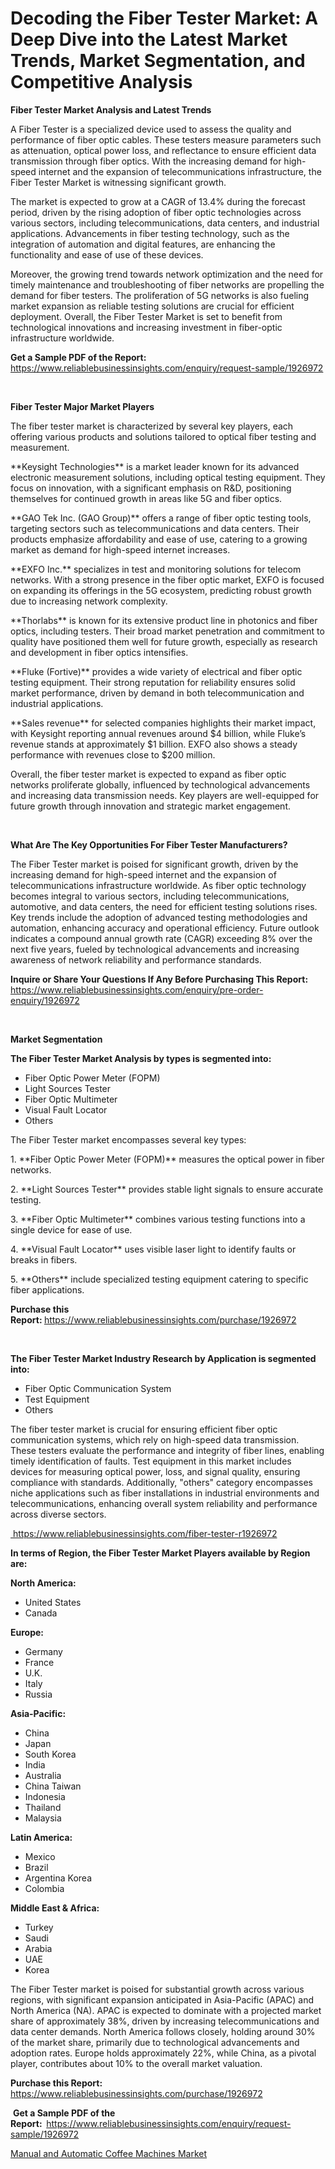 <p><h1>Decoding the Fiber Tester Market: A Deep Dive into the Latest Market Trends, Market Segmentation, and Competitive Analysis</h1></p><p><strong>Fiber Tester Market Analysis and Latest Trends</strong></p>
<p><p>A Fiber Tester is a specialized device used to assess the quality and performance of fiber optic cables. These testers measure parameters such as attenuation, optical power loss, and reflectance to ensure efficient data transmission through fiber optics. With the increasing demand for high-speed internet and the expansion of telecommunications infrastructure, the Fiber Tester Market is witnessing significant growth.</p><p>The market is expected to grow at a CAGR of 13.4% during the forecast period, driven by the rising adoption of fiber optic technologies across various sectors, including telecommunications, data centers, and industrial applications. Advancements in fiber testing technology, such as the integration of automation and digital features, are enhancing the functionality and ease of use of these devices.</p><p>Moreover, the growing trend towards network optimization and the need for timely maintenance and troubleshooting of fiber networks are propelling the demand for fiber testers. The proliferation of 5G networks is also fueling market expansion as reliable testing solutions are crucial for efficient deployment. Overall, the Fiber Tester Market is set to benefit from technological innovations and increasing investment in fiber-optic infrastructure worldwide.</p></p>
<p><strong>Get a Sample PDF of the Report:&nbsp;</strong> <a href="https://www.reliablebusinessinsights.com/enquiry/request-sample/1926972?utm_campaign=3319&utm_medium=2&utm_source=Github&utm_content=ia&utm_term=28032025&utm_id=fiber-tester">https://www.reliablebusinessinsights.com/enquiry/request-sample/1926972</a></p>
<p>&nbsp;</p>
<p><strong>Fiber Tester Major Market Players</strong></p>
<p><p>The fiber tester market is characterized by several key players, each offering various products and solutions tailored to optical fiber testing and measurement. </p><p>**Keysight Technologies** is a market leader known for its advanced electronic measurement solutions, including optical testing equipment. They focus on innovation, with a significant emphasis on R&D, positioning themselves for continued growth in areas like 5G and fiber optics.</p><p>**GAO Tek Inc. (GAO Group)** offers a range of fiber optic testing tools, targeting sectors such as telecommunications and data centers. Their products emphasize affordability and ease of use, catering to a growing market as demand for high-speed internet increases.</p><p>**EXFO Inc.** specializes in test and monitoring solutions for telecom networks. With a strong presence in the fiber optic market, EXFO is focused on expanding its offerings in the 5G ecosystem, predicting robust growth due to increasing network complexity.</p><p>**Thorlabs** is known for its extensive product line in photonics and fiber optics, including testers. Their broad market penetration and commitment to quality have positioned them well for future growth, especially as research and development in fiber optics intensifies.</p><p>**Fluke (Fortive)** provides a wide variety of electrical and fiber optic testing equipment. Their strong reputation for reliability ensures solid market performance, driven by demand in both telecommunication and industrial applications.</p><p>**Sales revenue** for selected companies highlights their market impact, with Keysight reporting annual revenues around $4 billion, while Fluke’s revenue stands at approximately $1 billion. EXFO also shows a steady performance with revenues close to $200 million.</p><p>Overall, the fiber tester market is expected to expand as fiber optic networks proliferate globally, influenced by technological advancements and increasing data transmission needs. Key players are well-equipped for future growth through innovation and strategic market engagement.</p></p>
<p>&nbsp;</p>
<p><strong>What Are The Key Opportunities For Fiber Tester Manufacturers?</strong></p>
<p><p>The Fiber Tester market is poised for significant growth, driven by the increasing demand for high-speed internet and the expansion of telecommunications infrastructure worldwide. As fiber optic technology becomes integral to various sectors, including telecommunications, automotive, and data centers, the need for efficient testing solutions rises. Key trends include the adoption of advanced testing methodologies and automation, enhancing accuracy and operational efficiency. Future outlook indicates a compound annual growth rate (CAGR) exceeding 8% over the next five years, fueled by technological advancements and increasing awareness of network reliability and performance standards.</p></p>
<p><strong>Inquire or Share Your Questions If Any Before Purchasing This Report:</strong> <a href="https://www.reliablebusinessinsights.com/enquiry/pre-order-enquiry/1926972?utm_campaign=3319&utm_medium=2&utm_source=Github&utm_content=ia&utm_term=28032025&utm_id=fiber-tester">https://www.reliablebusinessinsights.com/enquiry/pre-order-enquiry/1926972</a></p>
<p>&nbsp;</p>
<p><strong>Market Segmentation</strong></p>
<p><strong>The Fiber Tester Market Analysis by types is segmented into:</strong></p>
<p><ul><li>Fiber Optic Power Meter (FOPM)</li><li>Light Sources Tester</li><li>Fiber Optic Multimeter</li><li>Visual Fault Locator</li><li>Others</li></ul></p>
<p><p>The Fiber Tester market encompasses several key types: </p><p>1. **Fiber Optic Power Meter (FOPM)** measures the optical power in fiber networks. </p><p>2. **Light Sources Tester** provides stable light signals to ensure accurate testing. </p><p>3. **Fiber Optic Multimeter** combines various testing functions into a single device for ease of use. </p><p>4. **Visual Fault Locator** uses visible laser light to identify faults or breaks in fibers. </p><p>5. **Others** include specialized testing equipment catering to specific fiber applications.</p></p>
<p><strong>Purchase this Report:&nbsp;</strong><a href="https://www.reliablebusinessinsights.com/purchase/1926972?utm_campaign=3319&utm_medium=2&utm_source=Github&utm_content=ia&utm_term=28032025&utm_id=fiber-tester">https://www.reliablebusinessinsights.com/purchase/1926972</a></p>
<p>&nbsp;</p>
<p><strong>The Fiber Tester Market Industry Research by Application is segmented into:</strong></p>
<p><ul><li>Fiber Optic Communication System</li><li>Test Equipment</li><li>Others</li></ul></p>
<p><p>The fiber tester market is crucial for ensuring efficient fiber optic communication systems, which rely on high-speed data transmission. These testers evaluate the performance and integrity of fiber lines, enabling timely identification of faults. Test equipment in this market includes devices for measuring optical power, loss, and signal quality, ensuring compliance with standards. Additionally, "others" category encompasses niche applications such as fiber installations in industrial environments and telecommunications, enhancing overall system reliability and performance across diverse sectors.</p></p>
<p><a href="https://www.reliablebusinessinsights.com/fiber-tester-r1926972?utm_campaign=3319&utm_medium=2&utm_source=Github&utm_content=ia&utm_term=28032025&utm_id=fiber-tester">&nbsp;https://www.reliablebusinessinsights.com/fiber-tester-r1926972</a></p>
<p><strong>In terms of Region, the Fiber Tester Market Players available by Region are:</strong></p>
<p>
    <p> <strong> North America: </strong>
        <ul>
            <li>United States</li>
            <li>Canada</li>
        </ul>
        </p> 
    <p> <strong> Europe: </strong>
        <ul>
            <li>Germany</li>
            <li>France</li>
            <li>U.K.</li>
            <li>Italy</li>
            <li>Russia</li>
        </ul>
        </p> 
    <p> <strong> Asia-Pacific: </strong>
        <ul>
            <li>China</li>
            <li>Japan</li>
            <li>South Korea</li>
            <li>India</li>
            <li>Australia</li>
            <li>China Taiwan</li>
            <li>Indonesia</li>
            <li>Thailand</li>
            <li>Malaysia</li>
        </ul>
        </p> 
    <p> <strong> Latin America: </strong>
        <ul>
            <li>Mexico</li>
            <li>Brazil</li>
            <li>Argentina Korea</li>
            <li>Colombia</li>
        </ul>
        </p> 
    <p> <strong> Middle East & Africa: </strong>
        <ul>
            <li>Turkey</li>
            <li>Saudi</li>
            <li>Arabia</li>
            <li>UAE</li>
            <li>Korea</li>
        </ul>
    </p>
    </p>
<p><p>The Fiber Tester market is poised for substantial growth across various regions, with significant expansion anticipated in Asia-Pacific (APAC) and North America (NA). APAC is expected to dominate with a projected market share of approximately 38%, driven by increasing telecommunications and data center demands. North America follows closely, holding around 30% of the market share, primarily due to technological advancements and adoption rates. Europe holds approximately 22%, while China, as a pivotal player, contributes about 10% to the overall market valuation.</p></p>
<p><strong>Purchase this Report: </strong><a href="https://www.reliablebusinessinsights.com/purchase/1926972?utm_campaign=3319&utm_medium=2&utm_source=Github&utm_content=ia&utm_term=28032025&utm_id=fiber-tester">https://www.reliablebusinessinsights.com/purchase/1926972</a></p>
<p>&nbsp;<strong>Get a Sample PDF of the Report:&nbsp;&nbsp;</strong><a href="https://www.reliablebusinessinsights.com/enquiry/request-sample/1926972?utm_campaign=3319&utm_medium=2&utm_source=Github&utm_content=ia&utm_term=28032025&utm_id=fiber-tester">https://www.reliablebusinessinsights.com/enquiry/request-sample/1926972</a></p>
<p><strong></strong></p>
<p><p><a href="https://github.com/tanckfelli84/Market-Research-Report-List-1/blob/main/manual-and-automatic-coffee-machines-market.md?utm_campaign=3319&utm_medium=2&utm_source=Github&utm_content=ia&utm_term=28032025&utm_id=fiber-tester">Manual and Automatic Coffee Machines Market</a></p></p>